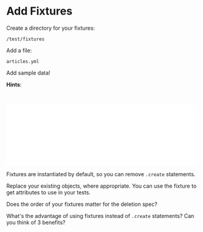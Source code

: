 # Add Fixtures

Create a directory for your fixtures:

    /test/fixtures

Add a file:

    articles.yml

Add sample data!

**Hints**:

<span style="color: white">
  follow the pattern of using a name, followed by key, value pairs
</span>

<pre style="background-color: white">
<code style="color: white; font-size: 1.1em;">
cr:
  title: Code Rails
  body: This is how I learned web development!

http:
  title: Intro to HTTP
  body: It's all about the request-response cycle!
</code>
</pre>

Fixtures are instantiated by default, so you can remove `.create` statements.

Replace your existing objects, where appropriate. You can use the fixture to get attributes to use in your tests.

Does the order of your fixtures matter for the deletion spec?

What's the advantage of using fixtures instead of `.create` statements? Can you think of 3 benefits?
